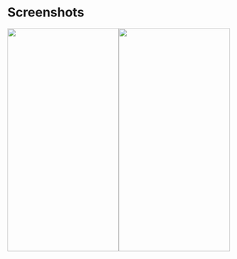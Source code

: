 # Screenshots

<img src="https://github.com/salihsogutt/DgsSayacApp/assets/79975151/2128ac4a-b7d6-48f4-96ca-192367ab7da6.png" width="250" height="500" /><img src="https://github.com/salihsogutt/DgsSayacApp/assets/79975151/478465b5-b5cb-4062-89a3-600b16a44238.png" width="250" height="500" />
